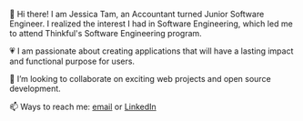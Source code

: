 👋 Hi there! I am Jessica Tam, an Accountant turned Junior Software Engineer. I realized the interest I had in Software Engineering, which led me to attend Thinkful's Software Engineering program.

💗 I am passionate about creating applications that will have a lasting impact and functional purpose for users.

👀 I’m looking to collaborate on exciting web projects and open source development.

📫 Ways to reach me: [email](mailto:jessica.tam128@gmail.com) or [LinkedIn](https://www.linkedin.com/in/jtam128/)

